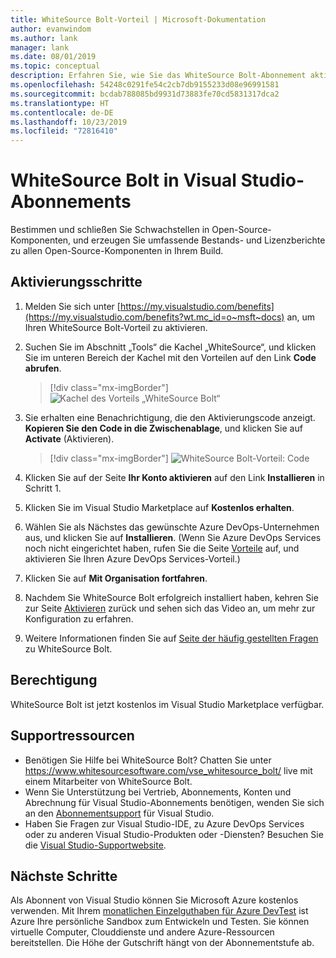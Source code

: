 ```yaml
---
title: WhiteSource Bolt-Vorteil | Microsoft-Dokumentation
author: evanwindom
ms.author: lank
manager: lank
ms.date: 08/01/2019
ms.topic: conceptual
description: Erfahren Sie, wie Sie das WhiteSource Bolt-Abonnement aktivieren, das in Ihrem Visual Studio-Abonnement enthalten ist.
ms.openlocfilehash: 54248c0291fe54c2cb7db9155233d08e96991581
ms.sourcegitcommit: bcdab788085bd9931d73883fe70cd5831317dca2
ms.translationtype: HT
ms.contentlocale: de-DE
ms.lasthandoff: 10/23/2019
ms.locfileid: "72816410"
---
```

# <a name="whitesource-bolt-in-visual-studio-subscriptions"></a>WhiteSource Bolt in Visual Studio-Abonnements

Bestimmen und schließen Sie Schwachstellen in Open-Source-Komponenten, und erzeugen Sie umfassende Bestands- und Lizenzberichte zu allen Open-Source-Komponenten in Ihrem Build. 

## <a name="activation-steps"></a>Aktivierungsschritte

1. Melden Sie sich unter [https://my.visualstudio.com/benefits](https://my.visualstudio.com/benefits?wt.mc_id=o~msft~docs) an, um Ihren WhiteSource Bolt-Vorteil zu aktivieren.

2. Suchen Sie im Abschnitt „Tools“ die Kachel „WhiteSource“, und klicken Sie im unteren Bereich der Kachel mit den Vorteilen auf den Link **Code abrufen**.
   > [!div class="mx-imgBorder"]
   > ![Kachel des Vorteils „WhiteSource Bolt“](_img/vs-whitesource/vs-whitesource-tile.png)

3. Sie erhalten eine Benachrichtigung, die den Aktivierungscode anzeigt.  **Kopieren Sie den Code in die Zwischenablage**, und klicken Sie auf **Activate** (Aktivieren).
   > [!div class="mx-imgBorder"]
   > ![WhiteSource Bolt-Vorteil: Code](_img/vs-whitesource/vs-whitesource-code.png)

4. Klicken Sie auf der Seite **Ihr Konto aktivieren** auf den Link **Installieren** in Schritt 1.
5. Klicken Sie im Visual Studio Marketplace auf **Kostenlos erhalten**.
6. Wählen Sie als Nächstes das gewünschte Azure DevOps-Unternehmen aus, und klicken Sie auf **Installieren**.  (Wenn Sie Azure DevOps Services noch nicht eingerichtet haben, rufen Sie die Seite [Vorteile](https://my.visualstudio.com/benefits) auf, und aktivieren Sie Ihren Azure DevOps Services-Vorteil.)

7. Klicken Sie auf **Mit Organisation fortfahren**.
8. Nachdem Sie WhiteSource Bolt erfolgreich installiert haben, kehren Sie zur Seite [Aktivieren](https://bolt.whitesourcesoftware.com/whitesource-bolt-azure-devops#activate) zurück und sehen sich das Video an, um mehr zur Konfiguration zu erfahren. 
9. Weitere Informationen finden Sie auf [Seite der häufig gestellten Fragen](https://bolt.whitesourcesoftware.com/azure/faq/) zu WhiteSource Bolt. 

## <a name="eligibility"></a>Berechtigung
WhiteSource Bolt ist jetzt kostenlos im Visual Studio Marketplace verfügbar. 

## <a name="support-resources"></a>Supportressourcen
- Benötigen Sie Hilfe bei WhiteSource Bolt?  Chatten Sie unter https://www.whitesourcesoftware.com/vse_whitesource_bolt/ live mit einem Mitarbeiter von WhiteSource Bolt.
- Wenn Sie Unterstützung bei Vertrieb, Abonnements, Konten und Abrechnung für Visual Studio-Abonnements benötigen, wenden Sie sich an den [Abonnementsupport](https://visualstudio.microsoft.com/subscriptions/support/) für Visual Studio.
- Haben Sie Fragen zur Visual Studio-IDE, zu Azure DevOps Services oder zu anderen Visual Studio-Produkten oder -Diensten?  Besuchen Sie die [Visual Studio-Supportwebsite](https://visualstudio.microsoft.com/support/).

## <a name="next-steps"></a>Nächste Schritte
Als Abonnent von Visual Studio können Sie Microsoft Azure kostenlos verwenden.  Mit Ihrem [monatlichen Einzelguthaben für Azure DevTest](vs-azure.md) ist Azure Ihre persönliche Sandbox zum Entwickeln und Testen.  Sie können virtuelle Computer, Clouddienste und andere Azure-Ressourcen bereitstellen.  Die Höhe der Gutschrift hängt von der Abonnementstufe ab.
